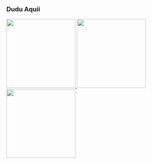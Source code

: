 ### Dudu Aquii 

 <a href="https://github.com/eduardoph">
  <img height="180em" src="https://github-readme-stats.vercel.app/api?username=rafaballerini&show_icons=true&theme=dracula&include_all_commits=true&count_private=true"/>
  <img height="180em" src="https://github-readme-stats.vercel.app/api/top-langs/?username=eduardoph&layout=compact&langs_count=16&theme=dracula"/>
  <img height="180em" src="https://github-readme-stats.vercel.app/api/top-langs/?username=eduardoph&layout=compact&langs_count=7&theme=dracula"/>
</div>
